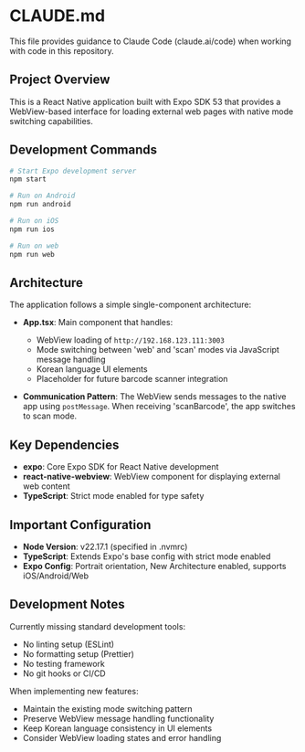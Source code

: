 # CLAUDE.md

This file provides guidance to Claude Code (claude.ai/code) when working with code in this repository.

## Project Overview

This is a React Native application built with Expo SDK 53 that provides a WebView-based interface for loading external web pages with native mode switching capabilities.

## Development Commands

```bash
# Start Expo development server
npm start

# Run on Android
npm run android

# Run on iOS  
npm run ios

# Run on web
npm run web
```

## Architecture

The application follows a simple single-component architecture:

- **App.tsx**: Main component that handles:
  - WebView loading of `http://192.168.123.111:3003`
  - Mode switching between 'web' and 'scan' modes via JavaScript message handling
  - Korean language UI elements
  - Placeholder for future barcode scanner integration

- **Communication Pattern**: The WebView sends messages to the native app using `postMessage`. When receiving 'scanBarcode', the app switches to scan mode.

## Key Dependencies

- **expo**: Core Expo SDK for React Native development
- **react-native-webview**: WebView component for displaying external web content
- **TypeScript**: Strict mode enabled for type safety

## Important Configuration

- **Node Version**: v22.17.1 (specified in .nvmrc)
- **TypeScript**: Extends Expo's base config with strict mode enabled
- **Expo Config**: Portrait orientation, New Architecture enabled, supports iOS/Android/Web

## Development Notes

Currently missing standard development tools:
- No linting setup (ESLint)
- No formatting setup (Prettier)  
- No testing framework
- No git hooks or CI/CD

When implementing new features:
- Maintain the existing mode switching pattern
- Preserve WebView message handling functionality
- Keep Korean language consistency in UI elements
- Consider WebView loading states and error handling